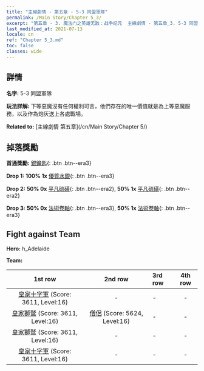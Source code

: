 ```yaml
---
title: "主線劇情 - 第五章 - 5-3 同盟軍隊"
permalink: /Main Story/Chapter 5_3/
excerpt: "第五章 - 3. 魔法门之英雄无敌：战争纪元  主線劇情 - 第五章_3. 5-3 同盟軍隊"
last_modified_at: 2021-07-13
locale: cn
ref: "Chapter 5_3.md"
toc: false
classes: wide
---
```


## 詳情

 **名字:** 5-3 同盟軍隊

 **玩法詳解:** 下等惡魔沒有任何權利可言，他們存在的唯一價值就是為上等惡魔服務，以及作為炮灰送上各處戰場。

 **Related to:** [主線劇情 第五章](/cn/Main Story/Chapter 5/)

## 掉落獎勵

 **首通獎勵:** [銀鑰匙](/cn/Items/con_693/){: .btn .btn--era3}

 **Drop 1:** **100% 1x** [優質水銀](/cn/Items/mat_14/){: .btn .btn--era3}

 **Drop 2:** **50% 0x** [平凡硫磺](/cn/Items/mat_9/){: .btn .btn--era2}, **50% 1x** [平凡硫磺](/cn/Items/mat_9/){: .btn .btn--era2}

 **Drop 3:** **50% 0x** [法術卷軸](/cn/Items/con_694/){: .btn .btn--era3}, **50% 1x** [法術卷軸](/cn/Items/con_694/){: .btn .btn--era3}


## Fight against Team
 **Hero:** h_Adelaide

 **Team:**


  | 1st row | 2nd row | 3rd row | 4th row |
  |:----:|:----:|:----|:----:|
  | [皇家十字軍](/cn/units/Swordsman/) (Score: 3611, Level:16)  | - | - | - |
  | [皇家獅鷲](/cn/units/Griffin/) (Score: 3611, Level:16)  | [僧侶](/cn/units/Monk/) (Score: 5624, Level:16)  | - | - |
  | [皇家獅鷲](/cn/units/Griffin/) (Score: 3611, Level:16)  | - | - | - |
  | [皇家十字軍](/cn/units/Swordsman/) (Score: 3611, Level:16)  | - | - | - |


